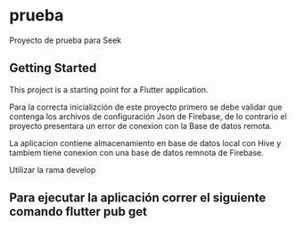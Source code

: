 # prueba

Proyecto de prueba para Seek

## Getting Started

This project is a starting point for a Flutter application.

Para la correcta inicializción de este proyecto primero se debe validar que contenga los archivos de configuración Json de Firebase, de lo contrario el proyecto presentara un error de conexion con la Base de datos remota.

La aplicacion contiene almacenamiento en base de datos local con Hive y tambiem tiene conexion con una base de datos remnota de Firebase.

Utilizar la rama develop

## Para ejecutar la aplicación correr el siguiente comando flutter pub get
